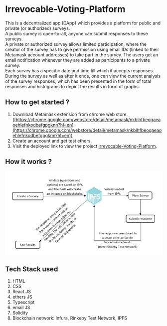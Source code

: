 # Irrevocable-Voting-Platform

This is a decentralized app (DApp) which provides a platform for public and private (or authorized) surveys.\
A public survey is open-to-all, anyone can submit responses to these surveys.\
A private or authorized survey allows limited participation, where the creator of the survey has to give permission using email IDs (linked to their Metamask account addresses) to take part in the survey. The users get an email notification whenever they are added as participants to a private survey.\
Each survey has a specific date and time till which it accepts responses.\
During the survey as well as after it ends, one can view the current analysis of the survey responses, which has been presented in the form of total responses and histograms to depict the results in form of graphs.

## How to get started ?
1. Download Metamask extension from chrome web store.([https://chrome.google.com/webstore/detail/metamask/nkbihfbeogaeaoehlefnkodbefgpgknn?hl=en](https://chrome.google.com/webstore/detail/metamask/nkbihfbeogaeaoehlefnkodbefgpgknn?hl=en))
2. Create an account and get test ethers.
3. Visit the deployed link to view the project [Irrevocable-Voting-Platform](https://irrevocable-voting-platform.vercel.app/).

## How it works ?
<img src="dapp-frontend/ui/public/read.png" width="750">

## Tech Stack used
1. HTML
2. CSS
3. React JS
4. ethers JS
5. Typescript
6. email JS
7. Solidity
8. Blockchain network: Infura, Rinkeby Test Network, IPFS

